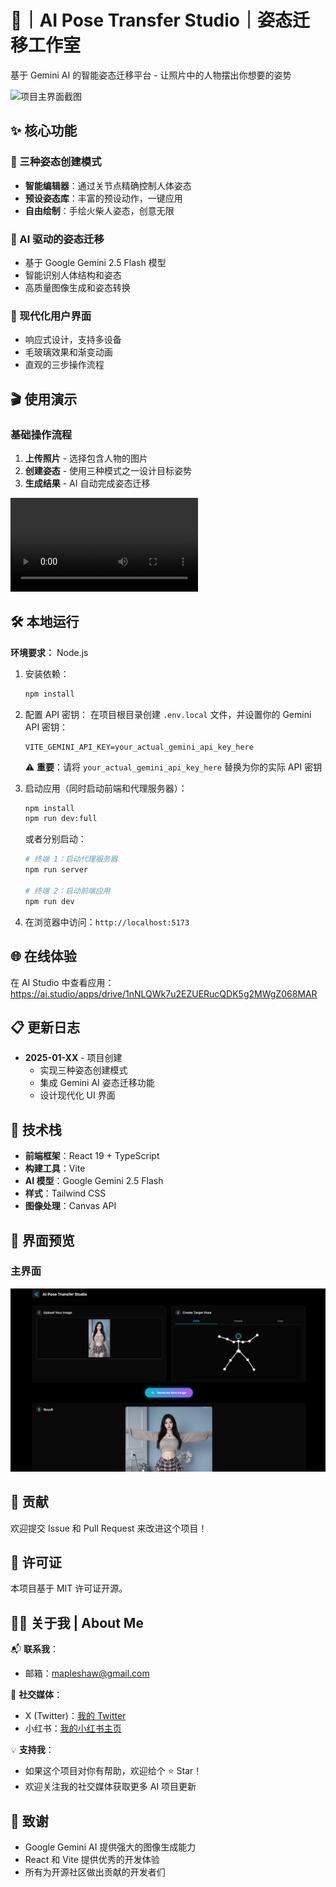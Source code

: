 # 🎨｜AI Pose Transfer Studio｜姿态迁移工作室

基于 Gemini AI 的智能姿态迁移平台 - 让照片中的人物摆出你想要的姿势

![项目主界面截图](./assets/nano.gif)

## ✨ 核心功能

### 🎯 三种姿态创建模式
- **智能编辑器**：通过关节点精确控制人体姿态
- **预设姿态库**：丰富的预设动作，一键应用
- **自由绘制**：手绘火柴人姿态，创意无限

### 🚀 AI 驱动的姿态迁移
- 基于 Google Gemini 2.5 Flash 模型
- 智能识别人体结构和姿态
- 高质量图像生成和姿态转换

### 💎 现代化用户界面
- 响应式设计，支持多设备
- 毛玻璃效果和渐变动画
- 直观的三步操作流程

## 🎬 使用演示

### 基础操作流程
1. **上传照片** - 选择包含人物的图片
2. **创建姿态** - 使用三种模式之一设计目标姿势
3. **生成结果** - AI 自动完成姿态迁移

![操作流程演示](https://video.twimg.com/amplify_video/1967949042920706049/vid/avc1/1604x1080/RfPV-lfbakcM6O_I.mp4)

## 🛠️ 本地运行

**环境要求：** Node.js

1. 安装依赖：
   ```bash
   npm install
   ```

2. 配置 API 密钥：
   在项目根目录创建 `.env.local` 文件，并设置你的 Gemini API 密钥：
   ```
   VITE_GEMINI_API_KEY=your_actual_gemini_api_key_here
   ```
   ⚠️ **重要**：请将 `your_actual_gemini_api_key_here` 替换为你的实际 API 密钥

3. 启动应用（同时启动前端和代理服务器）：
   ```bash
   npm install
   npm run dev:full
   ```
   
   或者分别启动：
   ```bash
   # 终端 1：启动代理服务器
   npm run server
   
   # 终端 2：启动前端应用
   npm run dev
   ```

4. 在浏览器中访问：`http://localhost:5173`

## 🌐 在线体验

在 AI Studio 中查看应用：https://ai.studio/apps/drive/1nNLQWk7u2EZUERucQDK5g2MWgZ068MAR

## 📋 更新日志

* **2025-01-XX** - 项目创建
  - 实现三种姿态创建模式
  - 集成 Gemini AI 姿态迁移功能
  - 设计现代化 UI 界面

## 🎯 技术栈

- **前端框架**：React 19 + TypeScript
- **构建工具**：Vite
- **AI 模型**：Google Gemini 2.5 Flash
- **样式**：Tailwind CSS
- **图像处理**：Canvas API

## 📸 界面预览

### 主界面
![主界面](./assets/screen.png)

## 🤝 贡献

欢迎提交 Issue 和 Pull Request 来改进这个项目！

## 📄 许可证

本项目基于 MIT 许可证开源。

## 👨‍💻 关于我 | About Me

📬 **联系我**：
* 邮箱：mapleshaw@gmail.com

🔗 **社交媒体**：
* X (Twitter)：[我的 Twitter](https://x.com/msjiaozhu)
* 小红书：[我的小红书主页](https://www.xiaohongshu.com/user/profile/5cb093ee0000000016005942)

💡 **支持我**：
* 如果这个项目对你有帮助，欢迎给个 ⭐ Star！
* 欢迎关注我的社交媒体获取更多 AI 项目更新

## 🙏 致谢

- Google Gemini AI 提供强大的图像生成能力
- React 和 Vite 提供优秀的开发体验
- 所有为开源社区做出贡献的开发者们
